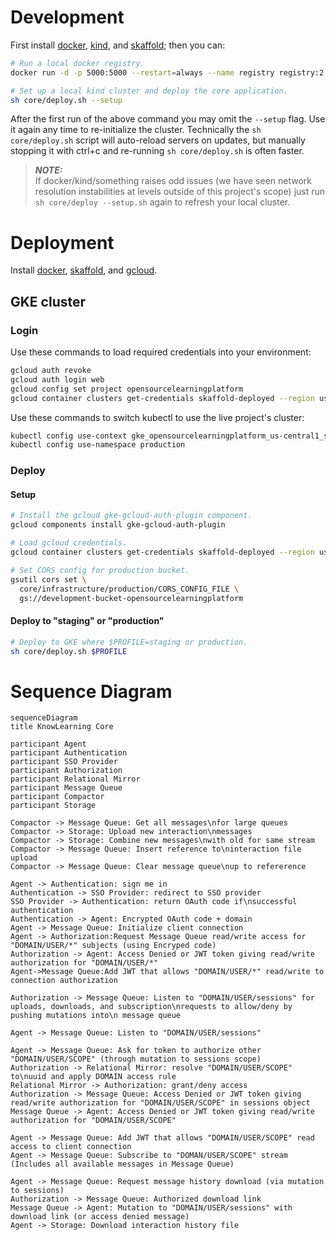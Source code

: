 # Development

First install [docker](https://docs.docker.com/get-docker/),
[kind](https://kind.sigs.k8s.io/docs/user/quick-start), and
[skaffold](https://skaffold.dev/docs/install/); then you can:

```sh
# Run a local docker registry.
docker run -d -p 5000:5000 --restart=always --name registry registry:2

# Set up a local kind cluster and deploy the core application.
sh core/deploy.sh --setup
```
After the first run of the above command you may omit the
```--setup``` flag. Use it again any time to re-initialize the
cluster. Technically the ```sh core/deploy.sh``` script will
auto-reload servers on updates, but manually stopping it with
ctrl+c and re-running ```sh core/deploy.sh``` is often
faster.

> **_NOTE:_**<br>
> If docker/kind/something raises odd issues (we have seen
> network resolution instabilities at levels outside of this
> project's scope) just run ```sh core/deploy --setup.sh```
> again to refresh your local cluster.

# Deployment

Install [docker](https://docs.docker.com/get-docker/),
[skaffold](https://skaffold.dev/docs/install/), and
[gcloud](https://cloud.google.com/sdk/docs/install).

## GKE cluster

### Login

Use these commands to load required credentials into your
environment:

```sh
gcloud auth revoke
gcloud auth login web
gcloud config set project opensourcelearningplatform
gcloud container clusters get-credentials skaffold-deployed --region us-central1
```

Use these commands to switch kubectl to use the live project's
cluster:

```sh
kubectl config use-context gke_opensourcelearningplatform_us-central1_skaffold-deployed
kubectl config use-namespace production
```

### Deploy

#### Setup

```sh
# Install the gcloud gke-gcloud-auth-plugin component.
gcloud components install gke-gcloud-auth-plugin

# Load gcloud credentials.
gcloud container clusters get-credentials skaffold-deployed --region us-central1

# Set CORS config for production bucket.
gsutil cors set \
  core/infrastructure/production/CORS_CONFIG_FILE \
  gs://development-bucket-opensourcelearningplatform
```

#### Deploy to "staging" or "production"

```sh
# Deploy to GKE where $PROFILE=staging or production.
sh core/deploy.sh $PROFILE
```

# Sequence Diagram
```mermaid
sequenceDiagram
title KnowLearning Core

participant Agent
participant Authentication
participant SSO Provider
participant Authorization
participant Relational Mirror
participant Message Queue
participant Compactor
participant Storage

Compactor -> Message Queue: Get all messages\nfor large queues
Compactor -> Storage: Upload new interaction\nmessages
Compactor -> Storage: Combine new messages\nwith old for same stream
Compactor -> Message Queue: Insert reference to\ninteraction file upload
Compactor -> Message Queue: Clear message queue\nup to refererence

Agent -> Authentication: sign me in
Authentication -> SSO Provider: redirect to SSO provider
SSO Provider -> Authentication: return OAuth code if\nsuccessful authentication
Authentication -> Agent: Encrypted OAuth code + domain
Agent -> Message Queue: Initialize client connection
Agent -> Authorization:Request Message Queue read/write access for "DOMAIN/USER/*" subjects (using Encryped code)
Authorization -> Agent: Access Denied or JWT token giving read/write authorization for "DOMAIN/USER/*"
Agent->Message Queue:Add JWT that allows "DOMAIN/USER/*" read/write to connection authorization

Authorization -> Message Queue: Listen to "DOMAIN/USER/sessions" for uploads, downloads, and subscription\nrequests to allow/deny by pushing mutations into\n message queue

Agent -> Message Queue: Listen to "DOMAIN/USER/sessions"

Agent -> Message Queue: Ask for token to authorize other "DOMAIN/USER/SCOPE" (through mutation to sessions scope)
Authorization -> Relational Mirror: resolve "DOMAIN/USER/SCOPE" to\nuuid and apply DOMAIN access rule
Relational Mirror -> Authorization: grant/deny access
Authorization -> Message Queue: Access Denied or JWT token giving read/write authorization for "DOMAIN/USER/SCOPE" in sessions object
Message Queue -> Agent: Access Denied or JWT token giving read/write authorization for "DOMAIN/USER/SCOPE"

Agent -> Message Queue: Add JWT that allows "DOMAIN/USER/SCOPE" read access to client connection 
Agent -> Message Queue: Subscribe to "DOMAN/USER/SCOPE" stream (Includes all available messages in Message Queue)

Agent -> Message Queue: Request message history download (via mutation to sessions)
Authorization -> Message Queue: Authorized download link
Message Queue -> Agent: Mutation to "DOMAIN/USER/sessions" with download link (or access denied message)
Agent -> Storage: Download interaction history file
```

